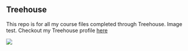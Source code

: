 ## Treehouse

This repo is for all my course files completed through Treehouse.
Image test.
Checkout my Treehouse profile [here](https://teamtreehouse.com/gregorycarrell)

![](https://www.google.com/images/branding/googlelogo/1x/googlelogo_color_272x92dp.png)
